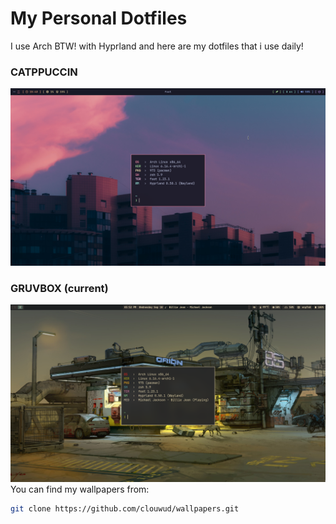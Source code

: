 # My Personal Dotfiles

I use Arch BTW! with Hyprland and here are my dotfiles that i use daily!

### CATPPUCCIN
![IUSEARCHBTW](./catppuccin.png)

### GRUVBOX (current)
![IUSEARCHBTW](./gruvbox.png)
You can find my wallpapers from:
```sh
git clone https://github.com/clouwud/wallpapers.git
```
